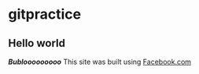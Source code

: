# gitpractice
## Hello world
**_Bublooooooooo_**
This site was built using [Facebook.com](https://www.facebook.com/)
